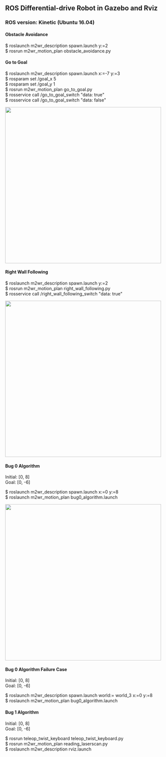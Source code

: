 ## ROS Differential-drive Robot in Gazebo and Rviz

### ROS version: Kinetic (Ubuntu 16.04)

#### Obstacle Avoidance
$ roslaunch m2wr_description spawn.launch y:=2  
$ rosrun m2wr_motion_plan obstacle_avoidance.py  


#### Go to Goal
$ roslaunch m2wr_description spawn.launch x:=-7 y:=3  
$ rosparam set /goal_x 5  
$ rosparam set /goal_y 1  
$ rosrun m2wr_motion_plan go_to_goal.py  
$ rosservice call /go_to_goal_switch "data: true"  
$ rosservice call /go_to_goal_switch "data: false"  

<a href="url"><img src="./images/go_to_goal.gif" width="500"></a>  


#### Right Wall Following
$ roslaunch m2wr_description spawn.launch y:=2  
$ rosrun m2wr_motion_plan right_wall_following.py  
$ rosservice call /right_wall_following_switch "data: true"  

<a href="url"><img src="./images/right_wall_following.gif" width="500"></a>  


#### Bug 0 Algorithm

<!-- <a href="url"><img src="./images/bug0_demo.jpg" width="550"></a> -->

Initial: [0, 8]  
Goal: [0, -6]  
  
$ roslaunch m2wr_description spawn.launch x:=0 y:=8  
$ roslaunch m2wr_motion_plan bug0_algorithm.launch  


<a href="url"><img src="./images/bug0_algorithm.gif" width="500"></a>  

#### Bug 0 Algorithm Failure Case
Initial: [0, 8]  
Goal: [0, -6]  
  
$ roslaunch m2wr_description spawn.launch world:= world_3 x:=0 y:=8  
$ roslaunch m2wr_motion_plan bug0_algorithm.launch  


#### Bug 1 Algorithm
Initial: [0, 8]  
Goal: [0, -6]  

$ rosrun teleop_twist_keyboard teleop_twist_keyboard.py  
$ rosrun m2wr_motion_plan reading_laserscan.py  
$ roslaunch m2wr_description rviz.launch  
